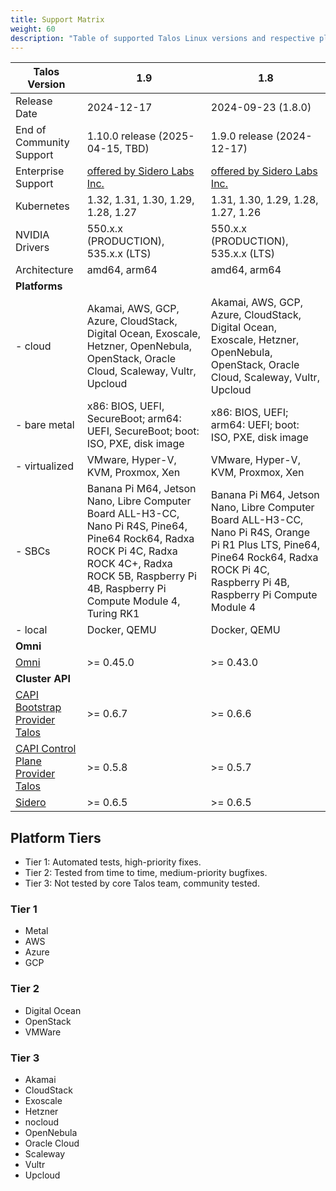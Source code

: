 ```yaml
---
title: Support Matrix
weight: 60
description: "Table of supported Talos Linux versions and respective platforms."
---
```


| Talos Version                                                                                               | 1.9                                                                                                                                                                                                         | 1.8                                                                                                                                                                                     |
| ----------------------------------------------------------------------------------------------------------- | ----------------------------------------------------------------------------------------------------------------------------------------------------------------------------------------------------------- | --------------------------------------------------------------------------------------------------------------------------------------------------------------------------------------- |
| Release Date                                                                                                | 2024-12-17                                                                                                                                                                                                  | 2024-09-23 (1.8.0)                                                                                                                                                                      |
| End of Community Support                                                                                    | 1.10.0 release (2025-04-15, TBD)                                                                                                                                                                            | 1.9.0 release (2024-12-17)                                                                                                                                                              |
| Enterprise Support                                                                                          | [offered by Sidero Labs Inc.](https://www.siderolabs.com/support/)                                                                                                                                          | [offered by Sidero Labs Inc.](https://www.siderolabs.com/support/)                                                                                                                      |
| Kubernetes                                                                                                  | 1.32, 1.31, 1.30, 1.29, 1.28, 1.27                                                                                                                                                                          | 1.31, 1.30, 1.29, 1.28, 1.27, 1.26                                                                                                                                                      |
| NVIDIA Drivers                                                                                              | 550.x.x (PRODUCTION), 535.x.x (LTS)                                                                                                                                                                         | 550.x.x (PRODUCTION), 535.x.x (LTS)                                                                                                                                                     |
| Architecture                                                                                                | amd64, arm64                                                                                                                                                                                                | amd64, arm64                                                                                                                                                                            |
| **Platforms**                                                                                               |                                                                                                                                                                                                             |                                                                                                                                                                                         |
| - cloud                                                                                                     | Akamai, AWS, GCP, Azure, CloudStack, Digital Ocean, Exoscale, Hetzner, OpenNebula, OpenStack, Oracle Cloud, Scaleway, Vultr, Upcloud                                                                        | Akamai, AWS, GCP, Azure, CloudStack, Digital Ocean, Exoscale, Hetzner, OpenNebula, OpenStack, Oracle Cloud, Scaleway, Vultr, Upcloud                                                    |
| - bare metal                                                                                                | x86: BIOS, UEFI, SecureBoot; arm64: UEFI, SecureBoot; boot: ISO, PXE, disk image                                                                                                                            | x86: BIOS, UEFI; arm64: UEFI; boot: ISO, PXE, disk image                                                                                                                                |
| - virtualized                                                                                               | VMware, Hyper-V, KVM, Proxmox, Xen                                                                                                                                                                          | VMware, Hyper-V, KVM, Proxmox, Xen                                                                                                                                                      |
| - SBCs                                                                                                      | Banana Pi M64, Jetson Nano, Libre Computer Board ALL-H3-CC, Nano Pi R4S, Pine64, Pine64 Rock64, Radxa ROCK Pi 4C, Radxa ROCK 4C+, Radxa ROCK 5B, Raspberry Pi 4B, Raspberry Pi Compute Module 4, Turing RK1 | Banana Pi M64, Jetson Nano, Libre Computer Board ALL-H3-CC, Nano Pi R4S, Orange Pi R1 Plus LTS, Pine64, Pine64 Rock64, Radxa ROCK Pi 4C, Raspberry Pi 4B, Raspberry Pi Compute Module 4 |
| - local                                                                                                     | Docker, QEMU                                                                                                                                                                                                | Docker, QEMU                                                                                                                                                                            |
| **Omni**                                                                                                    |                                                                                                                                                                                                             |                                                                                                                                                                                         |
| [Omni](https://github.com/siderolabs/omni)                                                                  | >= 0.45.0                                                                                                                                                                                                   | >= 0.43.0                                                                                                                                                                               |
| **Cluster API**                                                                                             |                                                                                                                                                                                                             |                                                                                                                                                                                         |
| [CAPI Bootstrap Provider Talos](https://github.com/siderolabs/cluster-api-bootstrap-provider-talos)         | >= 0.6.7                                                                                                                                                                                                    | >= 0.6.6                                                                                                                                                                                |
| [CAPI Control Plane Provider Talos](https://github.com/siderolabs/cluster-api-control-plane-provider-talos) | >= 0.5.8                                                                                                                                                                                                    | >= 0.5.7                                                                                                                                                                                |
| [Sidero](https://www.sidero.dev/)                                                                           | >= 0.6.5                                                                                                                                                                                                    | >= 0.6.5                                                                                                                                                                                |

## Platform Tiers

* Tier 1: Automated tests, high-priority fixes.
* Tier 2: Tested from time to time, medium-priority bugfixes.
* Tier 3: Not tested by core Talos team, community tested.

### Tier 1

* Metal
* AWS
* Azure
* GCP

### Tier 2

* Digital Ocean
* OpenStack
* VMWare

### Tier 3

* Akamai
* CloudStack
* Exoscale
* Hetzner
* nocloud
* OpenNebula
* Oracle Cloud
* Scaleway
* Vultr
* Upcloud
